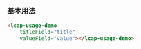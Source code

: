 ### 基本用法

```html
<lcap-usage-demo 
    titleField="title"
    valueField="value"></lcap-usage-demo>
```
